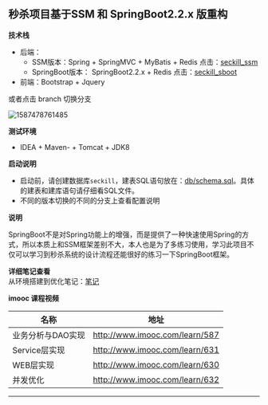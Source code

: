 ## 秒杀项目基于SSM 和 SpringBoot2.2.x 版重构

**技术栈**

- 后端：
  - SSM版本：Spring + SpringMVC + MyBatis + Redis 点击：[seckill_ssm](https://github.com/Acc2020/seckill/tree/seckill_ssm)
  - SpringBoot版本： SpringBoot2.2.x + Redis 点击：[seckill_sboot](https://github.com/Acc2020/seckill/tree/seckill_sboot)
- 前端：Bootstrap + Jquery

或者点击 branch 切换分支

![1587478761485](http://images.vsnode.com/mynotes-images/202004/21/221925-161943.png)

**测试环境**

- IDEA + Maven- + Tomcat + JDK8

**启动说明**

- 启动前，请创建数据库`seckill`，建表SQL语句放在：[db/schema.sql](https://github.com/Acc2020/seckill/blob/master/web/resource/script/seckill.js)。具体的建表和建库语句请仔细看SQL文件。
- 不同的版本切换的不同的分支上查看配置说明

**说明**

SpringBoot不是对Spring功能上的增强，而是提供了一种快速使用Spring的方式，所以本质上和SSM框架差别不大，本人也是为了多练习使用，学习此项目不仅可以学习到秒杀系统的设计流程还能很好的练习一下SpringBoot框架。

**详细笔记查看**  
从环境搭建到优化笔记：[笔记](https://github.com/Acc2020/seckill/blob/master/%E7%A7%92%E6%9D%80%E9%A1%B9%E7%9B%AE.md)

**imooc 课程视频**

| 名称              | 地址                           |
| ----------------- | ------------------------------ |
| 业务分析与DAO实现 | http://www.imooc.com/learn/587 |
| Service层实现     | http://www.imooc.com/learn/631 |
| WEB层实现         | http://www.imooc.com/learn/630 |
| 并发优化          | http://www.imooc.com/learn/632 |


---


